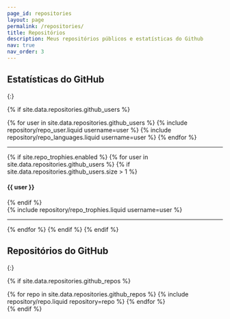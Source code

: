 ```yaml
---
page_id: repositories
layout: page
permalink: /repositories/
title: Repositórios
description: Meus repositórios públicos e estatísticas do Github
nav: true
nav_order: 3
---
```


## Estatísticas do GitHub

{:}

{% if site.data.repositories.github_users %}

<div class="repositories d-flex flex-wrap flex-md-row flex-column justify-content-between align-items-center">
{% for user in site.data.repositories.github_users %}
    {% include repository/repo_user.liquid username=user %}
    {% include repository/repo_languages.liquid username=user %}
  {% endfor %}
</div>

---

{% if site.repo_trophies.enabled %}
{% for user in site.data.repositories.github_users %}
{% if site.data.repositories.github_users.size > 1 %}

  <h4>{{ user }}</h4>
  {% endif %}
  <div class="repositories d-flex flex-wrap flex-md-row flex-column justify-content-between align-items-center">
  {% include repository/repo_trophies.liquid username=user %}
  </div>

---

{% endfor %}
{% endif %}
{% endif %}

## Repositórios do GitHub

{:}

{% if site.data.repositories.github_repos %}

<div class="repositories d-flex flex-wrap flex-md-row flex-column justify-content-between align-items-center">
{% for repo in site.data.repositories.github_repos %}
    {% include repository/repo.liquid repository=repo %}
  {% endfor %}
</div>
{% endif %}
